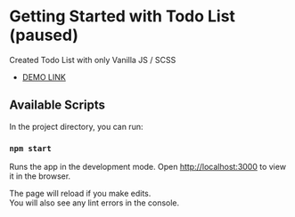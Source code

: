 # Getting Started with Todo List (paused)

Created Todo List with only Vanilla JS / SCSS
 - [DEMO LINK](https://cheliojul.github.io/VanillaTodo/)

## Available Scripts

In the project directory, you can run:

### `npm start`

Runs the app in the development mode.
Open [http://localhost:3000](http://localhost:3000) to view it in the browser.

The page will reload if you make edits.\
You will also see any lint errors in the console.


